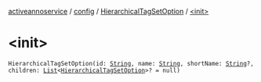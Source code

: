 [activeannoservice](../../index.md) / [config](../index.md) / [HierarchicalTagSetOption](index.md) / [&lt;init&gt;](./-init-.md)

# &lt;init&gt;

`HierarchicalTagSetOption(id: `[`String`](https://kotlinlang.org/api/latest/jvm/stdlib/kotlin/-string/index.html)`, name: `[`String`](https://kotlinlang.org/api/latest/jvm/stdlib/kotlin/-string/index.html)`, shortName: `[`String`](https://kotlinlang.org/api/latest/jvm/stdlib/kotlin/-string/index.html)`?, children: `[`List`](https://kotlinlang.org/api/latest/jvm/stdlib/kotlin.collections/-list/index.html)`<`[`HierarchicalTagSetOption`](index.md)`>? = null)`